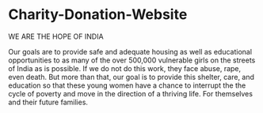 # Charity-Donation-Website
WE ARE THE HOPE OF INDIA

Our goals are to provide safe and adequate housing as well as educational opportunities to as many of the over 500,000 vulnerable girls on the streets of India as is possible. If we do not do this work, they face abuse, rape, even death. But more than that, our goal is to provide this shelter, care, and education so that these young women have a chance to interrupt the the cycle of poverty and move in the direction of a thriving life. For themselves and their future families.
